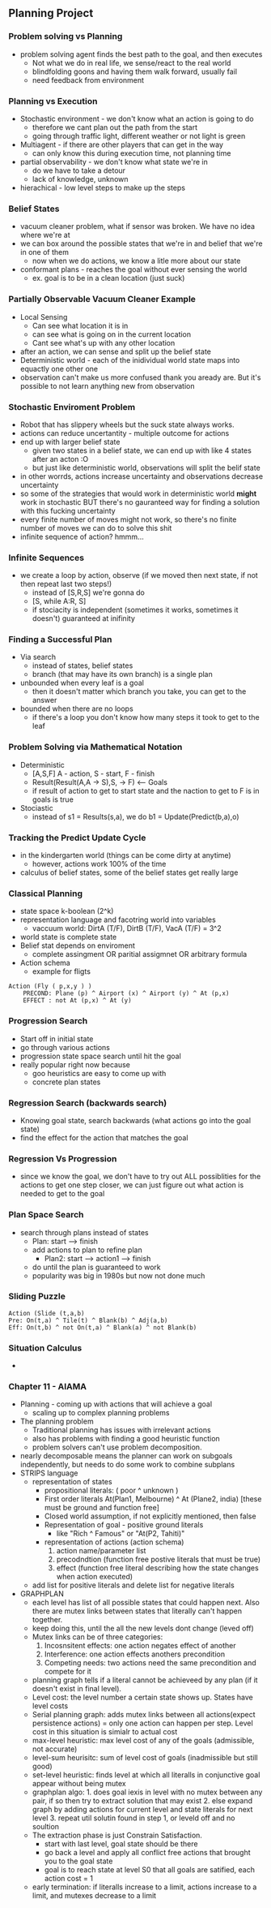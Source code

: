 ## Planning Project 

### Problem solving vs Planning
  * problem solving agent finds the best path to the goal, and then executes 
    * Not what we do in real life, we sense/react to the real world 
    * blindfolding goons and having them walk forward, usually fail 
    * need feedback from environment 

### Planning vs Execution
  * Stochastic environment - we don't know what an action is going to do
    * therefore we cant plan out the path from the start 
    * going through traffic light, different weather or not light is green
  * Multiagent - if there are other players that can get in the way 
    * can only know this during execution time, not planning time
  * partial observability - we don't know what state we're in 
    * do we have to take a detour 
    * lack of knowledge, unknown 
  * hierachical - low level steps to make up the steps 

### Belief States
  * vacuum cleaner problem, what if sensor was broken. We have no idea where we're at
  * we can box around the possible states that we're in and belief that we're in one of
    them 
    * now when we do actions, we know a litle more about our state 
  * conformant plans - reaches the goal without ever sensing the world 
    * ex. goal is to be in a clean location (just suck) 

### Partially Observable Vacuum Cleaner Example
  * Local Sensing
    * Can see what location it is in 
    * can see what is going on in the current location
    * Cant see what's up with any other location 
  * after an action, we can sense and split up the belief state  
  * Deterministic world - each of the inidividual world state maps into equactly one other
    one 
  * observation can't make us more confused thank you aready are. But it's possible to not
    learn anything new from observation

### Stochastic Enviroment Problem
  * Robot that has slippery wheels but the suck state always works.
  * actions can reduce uncertantity - multiple outcome for actions 
  * end up with larger belief state
    * given two states in a belief state, we can end up with like 4 states after an acton
      :O 
    * but just like deterministic world, observations will split the belif state
  * in other worrds, actions increase uncertainty and observations decrease uncertainty 
  * so some of the strategies that would work in deterministic world __might__ work in
    stochastic BUT there's no gauranteed way for finding a solution with this fucking
    uncertainty 
  * every finite number of moves might not work, so there's no finite number of moves we
    can do to solve this shit
  * infinite sequence of action? hmmm... 

### Infinite Sequences
  * we create a loop by action, observe (if we moved then next state, if not then repeat
    last two steps!) 
    * instead of [S,R,S] we're gonna do
    * [S, while A:R, S]
    * if stociacity is independent (sometimes it works, sometimes it doesn't) guaranteed at inifinity 

### Finding a Successful Plan
  * Via search 
    * instead of states, belief states 
    * branch (that may have its own branch) is a single plan 
  * unbounded when every leaf is a goal
    * then it doesn't matter which branch you take, you can get to the answer
  * bounded when there are no loops 
    * if there's a loop you don't know how many steps it took to get to the leaf 

### Problem Solving via Mathematical Notation
  * Deterministic
    * [A,S,F] A - action, S - start, F - finish 
    * Result(Result(A,A -> S),S, -> F) <-- Goals
    * if result of action to get to start state and the naction to get to F is in goals is
    true
  * Stociastic
    * instead of s1 = Results(s,a), we do b1 = Update(Predict(b,a),o) 

### Tracking the Predict Update Cycle
  * in the kindergarten world (things can be come dirty at anytime)
    * however, actions work 100% of the time
  * calculus of belief states, some of the belief states get really large 
 
### Classical Planning
  * state space k-boolean (2^k) 
  * representation language and facotring world into variables
    * vaccuum world: DirtA (T/F), DirtB (T/F), VacA (T/F) = 3^2 
  * world state is complete state 
  * Belief stat depends on enviroment 
    * complete assingment OR paritial assigmnet OR arbitrary formula
  * Action schema
    * example for fligts 
~~~
Action (Fly ( p,x,y ) )
    PRECOND: Plane (p) ^ Airport (x) ^ Airport (y) ^ At (p,x)
    EFFECT : not At (p,x) ^ At (y) 
~~~
 
### Progression Search
  * Start off in initial state 
  * go through various actions
  * progression state space search until hit the goal 
  * really popular right now because
    * goo heuristics are easy to come up with 
    * concrete plan states 
 
### Regression Search (backwards search)
  * Knowing goal state, search backwards (what actions go into the goal state)
  * find the effect for the action that matches the goal 

### Regression Vs Progression
  * since we know the goal, we don't have to try out ALL possiblities for the actions to get one
    step closer, we can just figure out what action is needed to get to the goal
 
### Plan Space Search
  * search through plans instead of states 
    * Plan: start --> finish 
    * add actions to plan to refine plan
      * Plan2: start --> action1 --> finish 
    * do until the plan is guaranteed to work
    * popularity was big in 1980s but now not done much 
 
### Sliding Puzzle
~~~
Action (Slide (t,a,b)
Pre: On(t,a) ^ Tile(t) ^ Blank(b) ^ Adj(a,b)
Eff: On(t,b) ^ not On(t,a) ^ Blank(a) ^ not Blank(b)
~~~
 
### Situation Calculus
  *
 

### Chapter 11 - AIAMA
  * Planning - coming up with actions that will achieve a goal
    * scaling up to complex planning problems 
  * The planning problem 
    * Traditional planning has issues with irrelevant actions 
    * also has problems with finding a good heuristic function 
    * problem solvers can't use problem decomposition.
  * nearly decomposable means the planner can work on subgoals independently, but needs to do some work to combine subplans 
  * STRIPS language 
    * representation of states
      - propositional literals: ( poor ^ unknown ) 
      - First order literals At(Plan1, Melbourne) ^ At (Plane2, india) [these must be ground and function free]
      - Closed world assumption, if not explicitly mentioned, then false 
      - Representation of goal - positive ground literals
        * like "Rich ^ Famous" or "At(P2, Tahiti)"
      - representation of actions (action schema) 
        1. action name/parameter list 
        2. precodndtion (function free postive literals that must be true) 
        3. effect (function free literal describing how the state changes when action executed) 
    * add list for positive literals and delete list for negative literals 
  * GRAPHPLAN
    * each level has list of all possible states that could happen next. Also there are mutex links between states that literally can't happen together. 
    * keep doing this, until the all the new levels dont change (leved off) 
    * Mutex links can be of three categories:
      1. Incosnsitent effects: one action negates effect of another
      2. Interference: one action effects anothers precondition
      3. Competing needs: two actions need the same precondition and compete for it
    * planning graph tells if a literal cannot be achieveed by any plan (if it doesn't exist in final level).
    * Level cost: the level number a certain state shows up. States have level costs
    * Serial planning graph: adds mutex links between all actions(expect persistence actions) = only one action can happen per step. Level cost in this situation is simialr to actual cost 
    * max-level heuristic: max level cost of any of the goals (admissible, not accurate)
    * level-sum heurisitc: sum of level cost of goals (inadmissible but still good)
    * set-level heuristic: finds level at which all literalls in conjunctive goal appear without being mutex 
    * graphplan algo: 1. does goal iexis in level with no mutex between any pair, if so then try to extract solution that may exist 2. else expand graph by adding actions for current level and state literals for next level 3. repeat util solutin found in step 1, or leveld off and no soultion 
    * The extraction phase is just Constrain Satisfaction. 
      - start with last level, goal state should be there
      - go back a level and apply all conflict free actions that brought you to the goal state
      - goal is to reach state at level S0 that all goals are satified, each action cost = 1
    * early termination: if literalls increase to a limit, actions increase to a limit, and mutexes decrease to a limit

